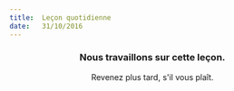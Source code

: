 ```yaml
---
title:  Leçon quotidienne
date:   31/10/2016
---
```


### <center>Nous travaillons sur cette leçon.</center>
<center>Revenez plus tard, s'il vous plaît.</center>
